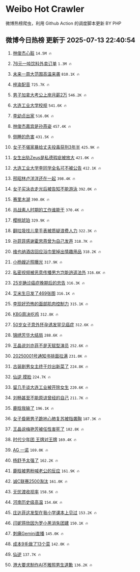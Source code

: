 # Weibo Hot Crawler 



微博热榜爬虫，利用 Github Action 的调度脚本更新 BY PHP 


## 微博今日热榜 更新于 2025-07-13 22:40:54 
1. [林俊杰心脏](https://s.weibo.com/weibo?q=%E6%9E%97%E4%BF%8A%E6%9D%B0%E5%BF%83%E8%84%8F&t=31&band_rank=1&Refer=top) `14.5M 🔥` 

1. [76元一吨饮料外卖订单](https://s.weibo.com/weibo?q=76%E5%85%83%E4%B8%80%E5%90%A8%E9%A5%AE%E6%96%99%E5%A4%96%E5%8D%96%E8%AE%A2%E5%8D%95&t=31&band_rank=2&Refer=top) `1.3M 🔥` 

1. [未来一周大范围高温来袭](https://s.weibo.com/weibo?q=%23%E6%9C%AA%E6%9D%A5%E4%B8%80%E5%91%A8%E5%A4%A7%E8%8C%83%E5%9B%B4%E9%AB%98%E6%B8%A9%E6%9D%A5%E8%A2%AD%23&t=31&band_rank=3&Refer=top) `810.1K 🔥` 

1. [梓渝配音](https://s.weibo.com/weibo?q=%E6%A2%93%E6%B8%9D%E9%85%8D%E9%9F%B3&t=31&band_rank=4&Refer=top) `725.7K 🔥` 

1. [男子加拿大考公上岸月薪2万](https://s.weibo.com/weibo?q=%23%E7%94%B7%E5%AD%90%E5%8A%A0%E6%8B%BF%E5%A4%A7%E8%80%83%E5%85%AC%E4%B8%8A%E5%B2%B8%E6%9C%88%E8%96%AA2%E4%B8%87%23&t=31&band_rank=5&Refer=top) `546.2K 🔥` 

1. [大连工业大学校规](https://s.weibo.com/weibo?q=%E5%A4%A7%E8%BF%9E%E5%B7%A5%E4%B8%9A%E5%A4%A7%E5%AD%A6%E6%A0%A1%E8%A7%84&t=31&band_rank=6&Refer=top) `541.6K 🔥` 

1. [李幼贞出家](https://s.weibo.com/weibo?q=%23%E6%9D%8E%E5%B9%BC%E8%B4%9E%E5%87%BA%E5%AE%B6%23&t=31&band_rank=7&Refer=top) `516.0K 🔥` 

1. [林俊杰嘉宾是孙燕姿](https://s.weibo.com/weibo?q=%E6%9E%97%E4%BF%8A%E6%9D%B0%E5%98%89%E5%AE%BE%E6%98%AF%E5%AD%99%E7%87%95%E5%A7%BF&t=31&band_rank=8&Refer=top) `457.4K 🔥` 

1. [侧睡的危害](https://s.weibo.com/weibo?q=%E4%BE%A7%E7%9D%A1%E7%9A%84%E5%8D%B1%E5%AE%B3&t=31&band_rank=9&Refer=top) `431.5K 🔥` 

1. [女子不堪家暴给丈夫投毒获刑3年半](https://s.weibo.com/weibo?q=%23%E5%A5%B3%E5%AD%90%E4%B8%8D%E5%A0%AA%E5%AE%B6%E6%9A%B4%E7%BB%99%E4%B8%88%E5%A4%AB%E6%8A%95%E6%AF%92%E8%8E%B7%E5%88%913%E5%B9%B4%E5%8D%8A%23&t=31&band_rank=10&Refer=top) `425.9K 🔥` 

1. [女生出轨Zeus是私德瑕疵被放大](https://s.weibo.com/weibo?q=%23%E5%A5%B3%E7%94%9F%E5%87%BA%E8%BD%A8Zeus%E6%98%AF%E7%A7%81%E5%BE%B7%E7%91%95%E7%96%B5%E8%A2%AB%E6%94%BE%E5%A4%A7%23&t=31&band_rank=11&Refer=top) `421.0K 🔥` 

1. [大连工业大学李同学全名可不被公告](https://s.weibo.com/weibo?q=%23%E5%A4%A7%E8%BF%9E%E5%B7%A5%E4%B8%9A%E5%A4%A7%E5%AD%A6%E6%9D%8E%E5%90%8C%E5%AD%A6%E5%85%A8%E5%90%8D%E5%8F%AF%E4%B8%8D%E8%A2%AB%E5%85%AC%E5%91%8A%23&t=31&band_rank=12&Refer=top) `412.1K 🔥` 

1. [邢昭林卢洋洋还在一起](https://s.weibo.com/weibo?q=%E9%82%A2%E6%98%AD%E6%9E%97%E5%8D%A2%E6%B4%8B%E6%B4%8B%E8%BF%98%E5%9C%A8%E4%B8%80%E8%B5%B7&t=31&band_rank=13&Refer=top) `398.4K 🔥` 

1. [女子买泳衣走光后被告知不能游泳](https://s.weibo.com/weibo?q=%23%E5%A5%B3%E5%AD%90%E4%B9%B0%E6%B3%B3%E8%A1%A3%E8%B5%B0%E5%85%89%E5%90%8E%E8%A2%AB%E5%91%8A%E7%9F%A5%E4%B8%8D%E8%83%BD%E6%B8%B8%E6%B3%B3%23&t=31&band_rank=14&Refer=top) `392.0K 🔥` 

1. [赛里木湖](https://s.weibo.com/weibo?q=%E8%B5%9B%E9%87%8C%E6%9C%A8%E6%B9%96&t=31&band_rank=15&Refer=top) `390.0K 🔥` 

1. [肖战素人时期的工作谁能干](https://s.weibo.com/weibo?q=%23%E8%82%96%E6%88%98%E7%B4%A0%E4%BA%BA%E6%97%B6%E6%9C%9F%E7%9A%84%E5%B7%A5%E4%BD%9C%E8%B0%81%E8%83%BD%E5%B9%B2%23&t=31&band_rank=16&Refer=top) `370.4K 🔥` 

1. [樱桃琥珀](https://s.weibo.com/weibo?q=%E6%A8%B1%E6%A1%83%E7%90%A5%E7%8F%80&t=31&band_rank=17&Refer=top) `329.9K 🔥` 

1. [翻垃圾找儿童手表被质疑浪费人力](https://s.weibo.com/weibo?q=%23%E7%BF%BB%E5%9E%83%E5%9C%BE%E6%89%BE%E5%84%BF%E7%AB%A5%E6%89%8B%E8%A1%A8%E8%A2%AB%E8%B4%A8%E7%96%91%E6%B5%AA%E8%B4%B9%E4%BA%BA%E5%8A%9B%23&t=31&band_rank=18&Refer=top) `322.3K 🔥` 

1. [孙菲菲感谢霍思燕曾为自己发声](https://s.weibo.com/weibo?q=%23%E5%AD%99%E8%8F%B2%E8%8F%B2%E6%84%9F%E8%B0%A2%E9%9C%8D%E6%80%9D%E7%87%95%E6%9B%BE%E4%B8%BA%E8%87%AA%E5%B7%B1%E5%8F%91%E5%A3%B0%23&t=31&band_rank=19&Refer=top) `318.7K 🔥` 

1. [维也纳酒店回应浴巾里掉出情趣用品](https://s.weibo.com/weibo?q=%23%E7%BB%B4%E4%B9%9F%E7%BA%B3%E9%85%92%E5%BA%97%E5%9B%9E%E5%BA%94%E6%B5%B4%E5%B7%BE%E9%87%8C%E6%8E%89%E5%87%BA%E6%83%85%E8%B6%A3%E7%94%A8%E5%93%81%23&t=31&band_rank=20&Refer=top) `318.2K 🔥` 

1. [小杨嫂近照曝光](https://s.weibo.com/weibo?q=%23%E5%B0%8F%E6%9D%A8%E5%AB%82%E8%BF%91%E7%85%A7%E6%9B%9D%E5%85%89%23&t=31&band_rank=21&Refer=top) `317.9K 🔥` 

1. [私密视频被恶意传播男方岂能逍遥法外](https://s.weibo.com/weibo?q=%23%E7%A7%81%E5%AF%86%E8%A7%86%E9%A2%91%E8%A2%AB%E6%81%B6%E6%84%8F%E4%BC%A0%E6%92%AD%E7%94%B7%E6%96%B9%E5%B2%82%E8%83%BD%E9%80%8D%E9%81%A5%E6%B3%95%E5%A4%96%23&t=31&band_rank=22&Refer=top) `316.6K 🔥` 

1. [25岁确诊癌症晚期后的忠告](https://s.weibo.com/weibo?q=25%E5%B2%81%E7%A1%AE%E8%AF%8A%E7%99%8C%E7%97%87%E6%99%9A%E6%9C%9F%E5%90%8E%E7%9A%84%E5%BF%A0%E5%91%8A&t=31&band_rank=23&Refer=top) `316.3K 🔥` 

1. [艾米生日发了469张图](https://s.weibo.com/weibo?q=%E8%89%BE%E7%B1%B3%E7%94%9F%E6%97%A5%E5%8F%91%E4%BA%86469%E5%BC%A0%E5%9B%BE&t=31&band_rank=24&Refer=top) `316.1K 🔥` 

1. [李现好恐怖的面部肌肉控制力](https://s.weibo.com/weibo?q=%E6%9D%8E%E7%8E%B0%E5%A5%BD%E6%81%90%E6%80%96%E7%9A%84%E9%9D%A2%E9%83%A8%E8%82%8C%E8%82%89%E6%8E%A7%E5%88%B6%E5%8A%9B&t=31&band_rank=25&Refer=top) `315.1K 🔥` 

1. [KBG周决吃鸡](https://s.weibo.com/weibo?q=%23KBG%E5%91%A8%E5%86%B3%E5%90%83%E9%B8%A1%23&t=31&band_rank=26&Refer=top) `312.8K 🔥` 

1. [50岁女子意外怀孕诱发罕见癌症](https://s.weibo.com/weibo?q=%2350%E5%B2%81%E5%A5%B3%E5%AD%90%E6%84%8F%E5%A4%96%E6%80%80%E5%AD%95%E8%AF%B1%E5%8F%91%E7%BD%95%E8%A7%81%E7%99%8C%E7%97%87%23&t=31&band_rank=27&Refer=top) `312.6K 🔥` 

1. [锦绣芳华大结局](https://s.weibo.com/weibo?q=%E9%94%A6%E7%BB%A3%E8%8A%B3%E5%8D%8E%E5%A4%A7%E7%BB%93%E5%B1%80&t=31&band_rank=28&Refer=top) `288.6K 🔥` 

1. [王晶说刘亦菲不是天赋型演员](https://s.weibo.com/weibo?q=%23%E7%8E%8B%E6%99%B6%E8%AF%B4%E5%88%98%E4%BA%A6%E8%8F%B2%E4%B8%8D%E6%98%AF%E5%A4%A9%E8%B5%8B%E5%9E%8B%E6%BC%94%E5%91%98%23&t=31&band_rank=29&Refer=top) `252.6K 🔥` 

1. [20250001号通知书排面拉满](https://s.weibo.com/weibo?q=%2320250001%E5%8F%B7%E9%80%9A%E7%9F%A5%E4%B9%A6%E6%8E%92%E9%9D%A2%E6%8B%89%E6%BB%A1%23&t=31&band_rank=30&Refer=top) `231.0K 🔥` 

1. [古装剧男女主终于炒出新菜了](https://s.weibo.com/weibo?q=%E5%8F%A4%E8%A3%85%E5%89%A7%E7%94%B7%E5%A5%B3%E4%B8%BB%E7%BB%88%E4%BA%8E%E7%82%92%E5%87%BA%E6%96%B0%E8%8F%9C%E4%BA%86&t=31&band_rank=31&Refer=top) `224.8K 🔥` 

1. [仙逆 摸脸](https://s.weibo.com/weibo?q=%E4%BB%99%E9%80%86%20%E6%91%B8%E8%84%B8&t=31&band_rank=32&Refer=top) `224.7K 🔥` 

1. [留几手谈大连工业被开除女生](https://s.weibo.com/weibo?q=%23%E7%95%99%E5%87%A0%E6%89%8B%E8%B0%88%E5%A4%A7%E8%BF%9E%E5%B7%A5%E4%B8%9A%E8%A2%AB%E5%BC%80%E9%99%A4%E5%A5%B3%E7%94%9F%23&t=31&band_rank=33&Refer=top) `220.6K 🔥` 

1. [刘畅甚至不能原谅曾经的自己](https://s.weibo.com/weibo?q=%E5%88%98%E7%95%85%E7%94%9A%E8%87%B3%E4%B8%8D%E8%83%BD%E5%8E%9F%E8%B0%85%E6%9B%BE%E7%BB%8F%E7%9A%84%E8%87%AA%E5%B7%B1&t=31&band_rank=34&Refer=top) `211.7K 🔥` 

1. [鹿晗我输了](https://s.weibo.com/weibo?q=%23%E9%B9%BF%E6%99%97%E6%88%91%E8%BE%93%E4%BA%86%23&t=31&band_rank=35&Refer=top) `196.1K 🔥` 

1. [女子昏厥男子跪地心肺复苏被指袭胸](https://s.weibo.com/weibo?q=%23%E5%A5%B3%E5%AD%90%E6%98%8F%E5%8E%A5%E7%94%B7%E5%AD%90%E8%B7%AA%E5%9C%B0%E5%BF%83%E8%82%BA%E5%A4%8D%E8%8B%8F%E8%A2%AB%E6%8C%87%E8%A2%AD%E8%83%B8%23&t=31&band_rank=36&Refer=top) `187.3K 🔥` 

1. [王晶说梅艳芳被任性害死了](https://s.weibo.com/weibo?q=%23%E7%8E%8B%E6%99%B6%E8%AF%B4%E6%A2%85%E8%89%B3%E8%8A%B3%E8%A2%AB%E4%BB%BB%E6%80%A7%E5%AE%B3%E6%AD%BB%E4%BA%86%23&t=31&band_rank=37&Refer=top) `182.8K 🔥` 

1. [时代少年团 王牌对王牌](https://s.weibo.com/weibo?q=%E6%97%B6%E4%BB%A3%E5%B0%91%E5%B9%B4%E5%9B%A2%20%E7%8E%8B%E7%89%8C%E5%AF%B9%E7%8E%8B%E7%89%8C&t=31&band_rank=38&Refer=top) `169.4K 🔥` 

1. [AG 一诺](https://s.weibo.com/weibo?q=AG%20%E4%B8%80%E8%AF%BA&t=31&band_rank=39&Refer=top) `169.0K 🔥` 

1. [杨舒予太强了](https://s.weibo.com/weibo?q=%23%E6%9D%A8%E8%88%92%E4%BA%88%E5%A4%AA%E5%BC%BA%E4%BA%86%23&t=31&band_rank=40&Refer=top) `162.2K 🔥` 

1. [鹿晗被男粉喊老公的反应](https://s.weibo.com/weibo?q=%23%E9%B9%BF%E6%99%97%E8%A2%AB%E7%94%B7%E7%B2%89%E5%96%8A%E8%80%81%E5%85%AC%E7%9A%84%E5%8F%8D%E5%BA%94%23&t=31&band_rank=41&Refer=top) `161.9K 🔥` 

1. [诚C联赛2500淘汰](https://s.weibo.com/weibo?q=%23%E8%AF%9AC%E8%81%94%E8%B5%9B2500%E6%B7%98%E6%B1%B0%23&t=31&band_rank=42&Refer=top) `161.0K 🔥` 

1. [无忧渡收视率](https://s.weibo.com/weibo?q=%E6%97%A0%E5%BF%A7%E6%B8%A1%E6%94%B6%E8%A7%86%E7%8E%87&t=31&band_rank=43&Refer=top) `158.5K 🔥` 

1. [河南历史级高温](https://s.weibo.com/weibo?q=%23%E6%B2%B3%E5%8D%97%E5%8E%86%E5%8F%B2%E7%BA%A7%E9%AB%98%E6%B8%A9%23&t=31&band_rank=44&Refer=top) `154.6K 🔥` 

1. [庄达菲这发型在我小学课本上见过](https://s.weibo.com/weibo?q=%E5%BA%84%E8%BE%BE%E8%8F%B2%E8%BF%99%E5%8F%91%E5%9E%8B%E5%9C%A8%E6%88%91%E5%B0%8F%E5%AD%A6%E8%AF%BE%E6%9C%AC%E4%B8%8A%E8%A7%81%E8%BF%87&t=31&band_rank=45&Refer=top) `153.2K 🔥` 

1. [闫妮蒋欣因为罗小黑消失团建](https://s.weibo.com/weibo?q=%E9%97%AB%E5%A6%AE%E8%92%8B%E6%AC%A3%E5%9B%A0%E4%B8%BA%E7%BD%97%E5%B0%8F%E9%BB%91%E6%B6%88%E5%A4%B1%E5%9B%A2%E5%BB%BA&t=31&band_rank=46&Refer=top) `150.1K 🔥` 

1. [刺痛Gemini直播](https://s.weibo.com/weibo?q=%E5%88%BA%E7%97%9BGemini%E7%9B%B4%E6%92%AD&t=31&band_rank=47&Refer=top) `145.0K 🔥` 

1. [成本9毛做了13个菜](https://s.weibo.com/weibo?q=%E6%88%90%E6%9C%AC9%E6%AF%9B%E5%81%9A%E4%BA%8613%E4%B8%AA%E8%8F%9C&t=31&band_rank=48&Refer=top) `142.0K 🔥` 

1. [仙逆](https://s.weibo.com/weibo?q=%E4%BB%99%E9%80%86&t=31&band_rank=49&Refer=top) `137.7K 🔥` 

1. [港大要求制作AI不雅照男生道歉](https://s.weibo.com/weibo?q=%23%E6%B8%AF%E5%A4%A7%E8%A6%81%E6%B1%82%E5%88%B6%E4%BD%9CAI%E4%B8%8D%E9%9B%85%E7%85%A7%E7%94%B7%E7%94%9F%E9%81%93%E6%AD%89%23&t=31&band_rank=50&Refer=top) `136.2K 🔥` 

